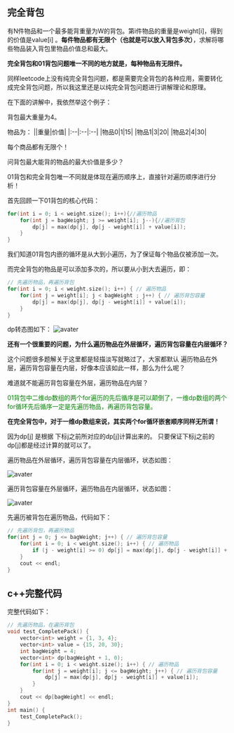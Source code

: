 ## 完全背包

有N件物品和一个最多能背重量为W的背包。第i件物品的重量是weight[i]，得到的价值是value[i] 。**每件物品都有无限个（也就是可以放入背包多次）**，求解将哪些物品装入背包里物品价值总和最大。

**完全背包和01背包问题唯一不同的地方就是，每种物品有无限件。**

同样leetcode上没有纯完全背包问题，都是需要完全背包的各种应用，需要转化成完全背包问题，所以我这里还是以纯完全背包问题进行讲解理论和原理。

在下面的讲解中，我依然举这个例子：

背包最大重量为4。

物品为：
||重量|价值|
|:--|:--|:--|
|物品0|1|15|
|物品1|3|20|
|物品2|4|30|

每个商品都有无限个！

问背包最大能背的物品的最大价值是多少？

01背包和完全背包唯一不同就是体现在遍历顺序上，直接针对遍历顺序进行分析！

首先回顾一下01背包的核心代码：
```c++
for(int i = 0; i < weight.size(); i++){//遍历物品
    for(int j = bagWeight; j >= weight[i]; j--){//遍历背包
        dp[j] = max(dp[j], dp[j - weight[i]] + value[i]);
    }
}
```
我们知道01背包内嵌的循环是从大到小遍历，为了保证每个物品仅被添加一次。

而完全背包的物品是可以添加多次的，所以要从小到大去遍历，即：
```c++
// 先遍历物品，再遍历背包
for(int i = 0; i < weight.size(); i++) { // 遍历物品
    for(int j = weight[i]; j < bagWeight ; j++) { // 遍历背包容量
        dp[j] = max(dp[j], dp[j - weight[i]] + value[i]);
    }
}
```

dp转态图如下：
![avater](https://camo.githubusercontent.com/3f4af8b534e1ebf91d37144be1d0b72fbfc822130766931ae13dff94053e4fce/68747470733a2f2f696d672d626c6f672e6373646e696d672e636e2f32303231303132363130343531303130362e6a7067)

**还有一个很重要的问题，为什么遍历物品在外层循环，遍历背包容量在内层循环？**

这个问题很多题解关于这里都是轻描淡写就略过了，大家都默认 遍历物品在外层，遍历背包容量在内层，好像本应该如此一样，那么为什么呢？

难道就不能遍历背包容量在外层，遍历物品在内层？

<span style="color:green">01背包中二维dp数组的两个for遍历的先后循序是可以颠倒了，一维dp数组的两个for循环先后循序一定是先遍历物品，再遍历背包容量。</span>

**在完全背包中，对于一维dp数组来说，其实两个for循环嵌套顺序同样无所谓！**

因为dp[j] 是根据 下标j之前所对应的dp[j]计算出来的。 只要保证下标j之前的dp[j]都是经过计算的就可以了。

遍历物品在外层循环，遍历背包容量在内层循环，状态如图：

![avater](https://camo.githubusercontent.com/71ab198106fcc55eb847194014b1ff6e24994f9a6866835279a7707a62f7f7c4/68747470733a2f2f696d672d626c6f672e6373646e696d672e636e2f32303231303132363130343532393630352e6a7067)

遍历背包容量在外层循环，遍历物品在内层循环，状态如图：

![avater](https://camo.githubusercontent.com/7cea4971b5ee44651aa8df42a443a0833f21ffd6911681a54a388f52b314a7ef/68747470733a2f2f636f64652d7468696e6b696e672d313235333835353039332e66696c652e6d7971636c6f75642e636f6d2f706963732f32303231303732393233343031312e706e67)

先遍历被背包在遍历物品，代码如下：
```c++
// 先遍历背包，再遍历物品
for(int j = 0; j <= bagWeight; j++) { // 遍历背包容量
    for(int i = 0; i < weight.size(); i++) { // 遍历物品
        if (j - weight[i] >= 0) dp[j] = max(dp[j], dp[j - weight[i]] + value[i]);
    }
    cout << endl;
}
```

## c++完整代码
完整代码如下：
```c++
// 先遍历物品，在遍历背包
void test_CompletePack() {
    vector<int> weight = {1, 3, 4};
    vector<int> value = {15, 20, 30};
    int bagWeight = 4;
    vector<int> dp(bagWeight + 1, 0);
    for(int i = 0; i < weight.size(); i++) { // 遍历物品
        for(int j = weight[i]; j <= bagWeight; j++) { // 遍历背包容量
            dp[j] = max(dp[j], dp[j - weight[i]] + value[i]);
        }
    }
    cout << dp[bagWeight] << endl;
}
int main() {
    test_CompletePack();
}
```

